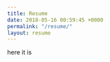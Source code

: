 ```yaml
---
title: Resume
date: 2018-05-16 00:59:45 +0000
permalink: "/resume/"
layout: resume
---
```

here it is 